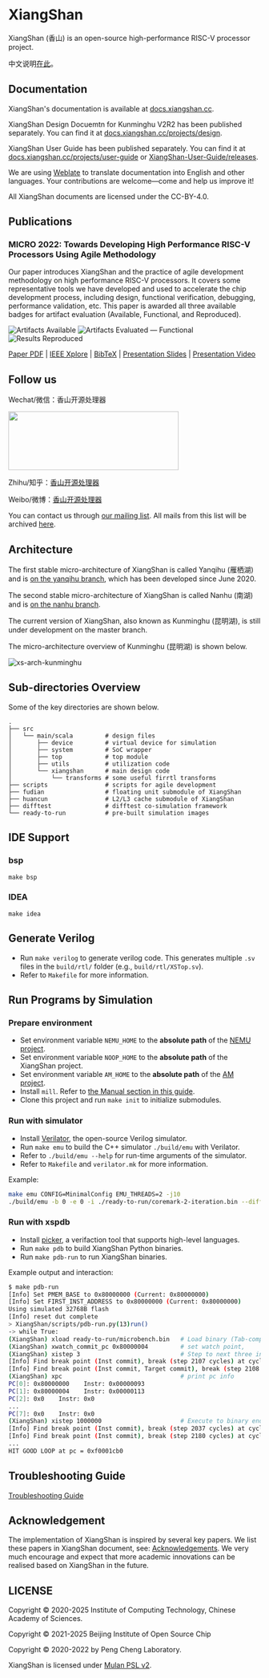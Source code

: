 # XiangShan

XiangShan (香山) is an open-source high-performance RISC-V processor project.

中文说明[在此](readme.zh-cn.md)。

## Documentation

XiangShan's documentation is available at [docs.xiangshan.cc](https://docs.xiangshan.cc).

XiangShan Design Docuemtn for Kunminghu V2R2 has been published separately. You can find it at [docs.xiangshan.cc/projects/design](https://docs.xiangshan.cc/projects/design/).

XiangShan User Guide has been published separately. You can find it at [docs.xiangshan.cc/projects/user-guide](https://docs.xiangshan.cc/projects/user-guide/) or [XiangShan-User-Guide/releases](https://github.com/OpenXiangShan/XiangShan-User-Guide/releases).

We are using [Weblate](https://hosted.weblate.org/projects/openxiangshan/) to translate documentation into English and other languages. Your contributions are welcome—come and help us improve it!

All XiangShan documents are licensed under the CC-BY-4.0.

## Publications

### MICRO 2022: Towards Developing High Performance RISC-V Processors Using Agile Methodology

Our paper introduces XiangShan and the practice of agile development methodology on high performance RISC-V processors.
It covers some representative tools we have developed and used to accelerate the chip development process, including design, functional verification, debugging, performance validation, etc.
This paper is awarded all three available badges for artifact evaluation (Available, Functional, and Reproduced).

![Artifacts Available](https://github.com/OpenXiangShan/XiangShan-doc/raw/main/publications/images/artifacts_available_dl.jpg)
![Artifacts Evaluated — Functional](https://github.com/OpenXiangShan/XiangShan-doc/raw/main/publications/images/artifacts_evaluated_functional_dl.jpg)
![Results Reproduced](https://github.com/OpenXiangShan/XiangShan-doc/raw/main/publications/images/results_reproduced_dl.jpg)

[Paper PDF](https://github.com/OpenXiangShan/XiangShan-doc/blob/main/publications/micro2022-xiangshan.pdf) | [IEEE Xplore](https://ieeexplore.ieee.org/abstract/document/9923860) | [BibTeX](https://github.com/OpenXiangShan/XiangShan-doc/blob/main/publications/micro2022-xiangshan.bib) | [Presentation Slides](https://github.com/OpenXiangShan/XiangShan-doc/blob/main/publications/micro2022-xiangshan-slides.pdf) | [Presentation Video](https://www.bilibili.com/video/BV1FB4y1j7Jy)

## Follow us

Wechat/微信：香山开源处理器

<div align=left><img width="340" height="117" src="images/wechat.png"/></div>

Zhihu/知乎：[香山开源处理器](https://www.zhihu.com/people/openxiangshan)

Weibo/微博：[香山开源处理器](https://weibo.com/u/7706264932)

You can contact us through [our mailing list](mailto:xiangshan-all@ict.ac.cn). All mails from this list will be archived [here](https://www.mail-archive.com/xiangshan-all@ict.ac.cn/).

## Architecture

The first stable micro-architecture of XiangShan is called Yanqihu (雁栖湖) and is [on the yanqihu branch](https://github.com/OpenXiangShan/XiangShan/tree/yanqihu), which has been developed since June 2020.

The second stable micro-architecture of XiangShan is called Nanhu (南湖) and is [on the nanhu branch](https://github.com/OpenXiangShan/XiangShan/tree/nanhu).

The current version of XiangShan, also known as Kunminghu (昆明湖), is still under development on the master branch.

The micro-architecture overview of Kunminghu (昆明湖) is shown below.

![xs-arch-kunminghu](images/xs-arch-kunminghu.svg)



## Sub-directories Overview

Some of the key directories are shown below.

```
.
├── src
│   └── main/scala         # design files
│       ├── device         # virtual device for simulation
│       ├── system         # SoC wrapper
│       ├── top            # top module
│       ├── utils          # utilization code
│       └── xiangshan      # main design code
│           └── transforms # some useful firrtl transforms
├── scripts                # scripts for agile development
├── fudian                 # floating unit submodule of XiangShan
├── huancun                # L2/L3 cache submodule of XiangShan
├── difftest               # difftest co-simulation framework
└── ready-to-run           # pre-built simulation images
```

## IDE Support

### bsp
```
make bsp
```

### IDEA
```
make idea
```


## Generate Verilog

* Run `make verilog` to generate verilog code. This generates multiple `.sv` files in the `build/rtl/` folder (e.g., `build/rtl/XSTop.sv`).
* Refer to `Makefile` for more information.



## Run Programs by Simulation

### Prepare environment

* Set environment variable `NEMU_HOME` to the **absolute path** of the [NEMU project](https://github.com/OpenXiangShan/NEMU).
* Set environment variable `NOOP_HOME` to the **absolute path** of the XiangShan project.
* Set environment variable `AM_HOME` to the **absolute path** of the [AM project](https://github.com/OpenXiangShan/nexus-am).
* Install `mill`. Refer to [the Manual section in this guide](https://mill-build.org/mill/cli/installation-ide.html#_bootstrap_scripts).
* Clone this project and run `make init` to initialize submodules.

### Run with simulator

* Install [Verilator](https://verilator.org/guide/latest/), the open-source Verilog simulator.
* Run `make emu` to build the C++ simulator `./build/emu` with Verilator.
* Refer to `./build/emu --help` for run-time arguments of the simulator.
* Refer to `Makefile` and `verilator.mk` for more information.

Example:

```bash
make emu CONFIG=MinimalConfig EMU_THREADS=2 -j10
./build/emu -b 0 -e 0 -i ./ready-to-run/coremark-2-iteration.bin --diff ./ready-to-run/riscv64-nemu-interpreter-so
```

### Run with xspdb 
* Install [picker](https://github.com/XS-MLVP/picker), a verifaction tool that supports high-level languages.
* Run `make pdb` to build XiangShan Python binaries.
* Run `make pdb-run` to run XiangShan binaries.

Example output and interaction:

```bash 
$ make pdb-run
[Info] Set PMEM_BASE to 0x80000000 (Current: 0x80000000)
[Info] Set FIRST_INST_ADDRESS to 0x80000000 (Current: 0x80000000)
Using simulated 32768B flash
[Info] reset dut complete
> XiangShan/scripts/pdb-run.py(13)run()
-> while True:
(XiangShan) xload ready-to-run/microbench.bin   # Load binary (Tab-compatible)
(XiangShan) xwatch_commit_pc 0x80000004         # set watch point,  
(XiangShan) xistep 3                            # Step to next three instruction commit, it will stop at watch point 
[Info] Find break point (Inst commit), break (step 2107 cycles) at cycle: 2207 (0x89f)
[Info] Find break point (Inst commit, Target commit), break (step 2108 cycles) at cycle: 2208 (0x8a0)
(XiangShan) xpc                                 # print pc info
PC[0]: 0x80000000    Instr: 0x00000093
PC[1]: 0x80000004    Instr: 0x00000113
PC[2]: 0x0    Instr: 0x0
...
PC[7]: 0x0    Instr: 0x0
(XiangShan) xistep 1000000                      # Execute to binary end
[Info] Find break point (Inst commit), break (step 2037 cycles) at cycle: 2207 (0x89f)
[Info] Find break point (Inst commit), break (step 2180 cycles) at cycle: 2207 (0x89f)
...
HIT GOOD LOOP at pc = 0xf0001cb0
```

## Troubleshooting Guide

[Troubleshooting Guide](https://github.com/OpenXiangShan/XiangShan/wiki/Troubleshooting-Guide)

## Acknowledgement

The implementation of XiangShan is inspired by several key papers. We list these papers in XiangShan document, see: [Acknowledgements](https://docs.xiangshan.cc/zh-cn/latest/acknowledgments/). We very much encourage and expect that more academic innovations can be realised based on XiangShan in the future.

## LICENSE

Copyright © 2020-2025 Institute of Computing Technology, Chinese Academy of Sciences.

Copyright © 2021-2025 Beijing Institute of Open Source Chip

Copyright © 2020-2022 by Peng Cheng Laboratory.

XiangShan is licensed under [Mulan PSL v2](LICENSE).
